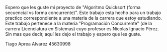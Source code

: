 Espero que les guste mi proyecto de "Algoritmo Quicksort (forma secuencial vs forma concurrente)". Este trabajo esta hecho para un trabajo practico correspondiente a una materia de la carrera que estoy estudiando.
Este trabajo pertenece a la materia "Programación Concurrente" (de la carrera Licenciatura en Sistemas) cuyo profesor es Nicolas Ignacio Pérez. 
Sin mas que decir, aquí les dejo el trabajo y espero que les guste.

Tiago Aprea Alvarez
45630998
